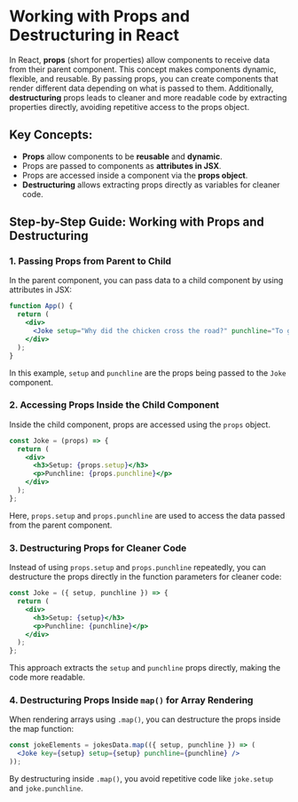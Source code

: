 # Working with Props and Destructuring in React

In React, **props** (short for properties) allow components to receive data from their parent component. This concept makes components dynamic, flexible, and reusable. By passing props, you can create components that render different data depending on what is passed to them. Additionally, **destructuring** props leads to cleaner and more readable code by extracting properties directly, avoiding repetitive access to the props object.

## Key Concepts:
- **Props** allow components to be **reusable** and **dynamic**.
- Props are passed to components as **attributes in JSX**.
- Props are accessed inside a component via the **props object**.
- **Destructuring** allows extracting props directly as variables for cleaner code.

## Step-by-Step Guide: Working with Props and Destructuring

### 1. Passing Props from Parent to Child
In the parent component, you can pass data to a child component by using attributes in JSX:

```jsx
function App() {
  return (
    <div>
      <Joke setup="Why did the chicken cross the road?" punchline="To get to the other side!" />
    </div>
  );
}
```

In this example, `setup` and `punchline` are the props being passed to the `Joke` component.

### 2. Accessing Props Inside the Child Component
Inside the child component, props are accessed using the `props` object.

```jsx
const Joke = (props) => {
  return (
    <div>
      <h3>Setup: {props.setup}</h3>
      <p>Punchline: {props.punchline}</p>
    </div>
  );
};
```

Here, `props.setup` and `props.punchline` are used to access the data passed from the parent component.

### 3. Destructuring Props for Cleaner Code
Instead of using `props.setup` and `props.punchline` repeatedly, you can destructure the props directly in the function parameters for cleaner code:

```jsx
const Joke = ({ setup, punchline }) => {
  return (
    <div>
      <h3>Setup: {setup}</h3>
      <p>Punchline: {punchline}</p>
    </div>
  );
};
```

This approach extracts the `setup` and `punchline` props directly, making the code more readable.

### 4. Destructuring Props Inside `map()` for Array Rendering

When rendering arrays using `.map()`, you can destructure the props inside the map function:

```jsx
const jokeElements = jokesData.map(({ setup, punchline }) => (
  <Joke key={setup} setup={setup} punchline={punchline} />
));
```

By destructuring inside `.map()`, you avoid repetitive code like `joke.setup` and `joke.punchline`.
